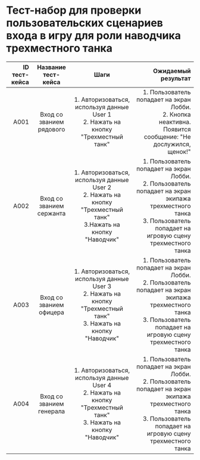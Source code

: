 # **Тест-набор для проверки пользовательских сценариев входа в игру для роли наводчика трехместного танка**

| ID тест-кейса |   Название тест-кейса    |                                                          Шаги                                                           |                                                                                                                                                        Ожидаемый результат |
| ------------: | :----------------------: | :---------------------------------------------------------------------------------------------------------------------: | -------------------------------------------------------------------------------------------------------------------------------------------------------------------------: |
|          A001 | Вход со званием рядового |                  1. Авторизоваться, используя данные User 1<br>2. Нажать на кнопку "Трехместный танк"                   |                                                              1. Пользователь попадает на экран Лобби.<br> 2. Кнопка неактивна. Появится сообщение: "Не дослужился, щенок!" |
|          A002 | Вход со званием сержанта | 1. Авторизоваться, используя данные User 2<br>2. Нажать на кнопку "Трехместный танк" <br>3.Нажать на кнопку "Наводчик"  | 1. Пользователь попадает на экран Лобби.<br> 2. Пользователь попадает на экран экипажа трехместного танка <br>3. Пользователь попадает на игровую сцену трехместного танка |
|          A003 | Вход со званием офицера  | 1. Авторизоваться, используя данные User 3<br>2. Нажать на кнопку "Трехместный танк" <br>3. Нажать на кнопку "Наводчик" | 1. Пользователь попадает на экран Лобби.<br> 2. Пользователь попадает на экран экипажа трехместного танка <br>3. Пользователь попадает на игровую сцену трехместного танка |
|          A004 | Вход со званием генерала | 1. Авторизоваться, используя данные User 4<br>2. Нажать на кнопку "Трехместный танк" <br>3. Нажать на кнопку "Наводчик" | 1. Пользователь попадает на экран Лобби.<br> 2. Пользователь попадает на экран экипажа трехместного танка <br>3. Пользователь попадает на игровую сцену трехместного танка |
